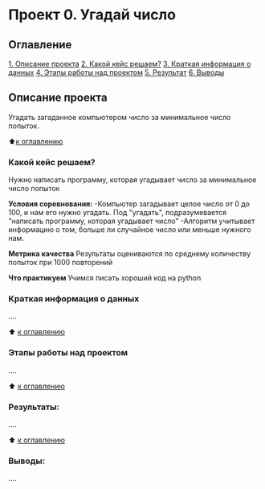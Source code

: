 # Проект 0. Угадай число

## Оглавление
[1. Описание проекта](https://github.com/Alex-Lekov/sf_data_science/tree/main/project_0/README.md#Описание-проекта)
[2. Какой кейс решаем?](https://github.com/Alex-Lekov/sf_data_science/tree/main/project_0/README.md#Какой-кейс-решаем)
[3. Краткая информация о данных](https://github.com/Alex-Lekov/sf_data_science/tree/main/project_0/README.md#Краткая-информация-о-данных)
[4. Этапы работы над проектом](https://github.com/Alex-Lekov/sf_data_science/tree/main/project_0/README.md#Этапы-работы-над-проектом)
[5. Результат](https://github.com/Alex-Lekov/sf_data_science/tree/main/project_0/README.md#Результат)
[6. Выводы](https://github.com/Alex-Lekov/sf_data_science/tree/main/project_0/README.md#Выводы)

## Описание проекта
Угадать загаданное компьютером число за минимальное число попыток.

:arrow_up:[к оглавлению](https://github.com/alex-sokolov2011/skillfactory_rds/blob/master/module_7/README.md#Оглавление)


### Какой кейс решаем?
Нужно написать программу, которая угадывает число за минимальное число попыток

**Условия соревнования:**
-Компьютер загадывает целое число от 0 до 100, и нам его нужно угадать. Под "угадать", подразумевается "написать программу, которая угадывает число"
-Алгоритм учитывает информацию о том, больше ли случайное число или меньше нужного нам.

**Метрика качества**
Результаты оцениваются по среднему количеству попыток при 1000 повторений

**Что практикуем**
Учимся писать хороший код на python


### Краткая информация о данных 
....

:arrow_up: [к оглавлению](https://github.com/alex-sokolov2011/scillfactory_rds/blob/master/module_7/README.MD#Оглавление)


### Этапы работы над проектом
....

:arrow_up: [к оглавлению](https://github.com/alex-sokolov2011/scillfactory_rds/blob/master/module_7/README.MD#Оглавление)


### Результаты:
....

:arrow_up: [к оглавлению](https://github.com/alex-sokolov2011/scillfactory_rds/blob/master/module_7/README.MD#Оглавление)


### Выводы:
....
